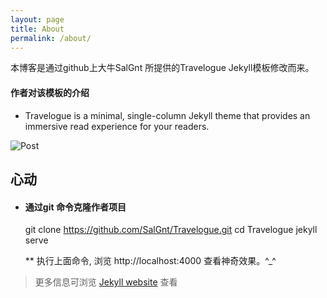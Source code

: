 ```yaml
---
layout: page
title: About
permalink: /about/
---
```


本博客是通过github上大牛SalGnt 所提供的Travelogue Jekyll模板修改而来。

#### 作者对该模板的介绍

- Travelogue is a minimal, single-column Jekyll theme that provides an immersive read experience for your readers.

![Post](https://dl.dropboxusercontent.com/u/18322837/GitHub/Travelogue/Post.png)

## 心动

- #### 通过git 命令克隆作者项目
    git clone https://github.com/SalGnt/Travelogue.git
    cd Travelogue
    jekyll serve
	
	** 执行上面命令, 浏览 http://localhost:4000 查看神奇效果。^_^

> 更多信息可浏览 [Jekyll website](http://jekyllrb.com/) 查看
